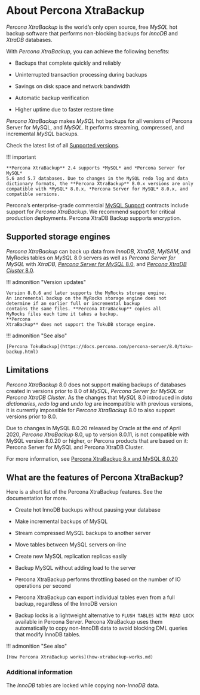 # About Percona XtraBackup

*Percona XtraBackup* is the world’s only open source, free *MySQL* hot backup
software that performs non-blocking backups for *InnoDB* and *XtraDB*
databases. 

With *Percona XtraBackup*, you can achieve the following benefits:

* Backups that complete quickly and reliably

* Uninterrupted transaction processing during backups

* Savings on disk space and network bandwidth

* Automatic backup verification

* Higher uptime due to faster restore time

*Percona XtraBackup* makes *MySQL* hot backups for all versions of Percona
Server for MySQL, and *MySQL*. It performs streaming, compressed, and incremental *MySQL*
backups.

Check the latest list of all [Supported versions](supported-versions.md).

!!! important

    **Percona XtraBackup** 2.4 supports *MySQL* and *Percona Server for MySQL* 
    5.6 and 5.7 databases. Due to changes in the MySQL redo log and data 
    dictionary formats, the **Percona XtraBackup** 8.0.x versions are only 
    compatible with *MySQL* 8.0.x, *Percona Server for MySQL* 8.0.x, and 
    compatible versions.

Percona’s enterprise-grade commercial [MySQL Support](http://www.percona.com/mysql-support/) contracts include support for *Percona
XtraBackup*. We recommend support for critical production deployments. Percona XtraDB Backup supports encryption.

## Supported storage engines

*Percona XtraBackup* can back up data from *InnoDB*, *XtraDB*,
*MyISAM*, and MyRocks tables on *MySQL* 8.0 servers as well as *Percona Server for MySQL*
with *XtraDB*, [*Percona Server for MySQL* 8.0](https://docs.percona.com/percona-server/8.0/), and [*Percona XtraDB Cluster* 8.0](https://docs.percona.com/percona-xtradb-cluster/8.0/).

!!! admonition "Version updates"
   
    Version 8.0.6 and later supports the MyRocks storage engine. 
    An incremental backup on the MyRocks storage engine does not 
    determine if an earlier full or incremental backup 
    contains the same files. **Percona XtraBackup** copies all 
    MyRocks files each time it takes a backup.
    **Percona 
    XtraBackup** does not support the TokuDB storage engine.

!!! admonition "See also"
   
    [Percona TokuBackup](https://docs.percona.com/percona-server/8.0/toku-backup.html)

## Limitations

*Percona XtraBackup* 8.0 does not support making backups of databases
created in versions prior to 8.0 of *MySQL*, *Percona Server for MySQL* or
*Percona XtraDB Cluster*. As the changes that *MySQL* 8.0 introduced
in *data dictionaries*, *redo log* and *undo log* are incompatible
with previous versions, it is currently impossible for *Percona XtraBackup* 8.0 to also support versions prior to 8.0.

Due to changes in MySQL 8.0.20 released by Oracle at the end of April 2020,
*Percona XtraBackup* 8.0, up to version 8.0.11, is not compatible with MySQL version 8.0.20 or
higher, or Percona products that are based on it: Percona Server for MySQL and
Percona XtraDB Cluster.

For more information, see [Percona XtraBackup 8.x and MySQL 8.0.20](https://www.percona.com/blog/2020/04/28/percona-xtrabackup-8-x-and-mysql-8-0-20/)

## What are the features of Percona XtraBackup?

Here is a short list of the Percona XtraBackup features. See the documentation
for more.


* Create hot InnoDB backups without pausing your database


* Make incremental backups of MySQL


* Stream compressed MySQL backups to another server


* Move tables between MySQL servers on-line


* Create new MySQL replication replicas easily


* Backup MySQL without adding load to the server

* Percona XtraBackup performs throttling based on the number of IO operations per second

* Percona XtraBackup can export individual tables even from a full backup, regardless of the InnoDB version


* Backup locks is a lightweight alternative to `FLUSH TABLES WITH READ LOCK` available in Percona Server. Percona XtraBackup uses them automatically to copy non-InnoDB data to avoid blocking DML queries that modify InnoDB tables.

!!! admonition "See also"
   
    [How Percona XtraBackup works](how-xtrabackup-works.md)

### Additional information

The *InnoDB* tables are locked while copying non-*InnoDB* data.
